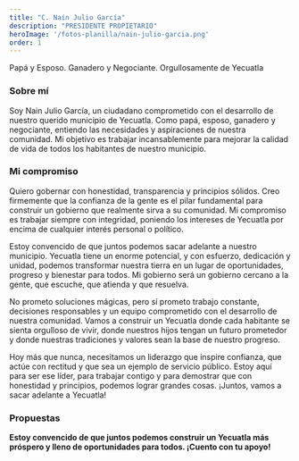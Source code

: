 ```yaml
---
title: "C. Naín Julio García"
description: "PRESIDENTE PROPIETARIO"
heroImage: '/fotos-planilla/nain-julio-garcia.png'
order: 1
---
```



Papá y Esposo.
Ganadero y Negociante.
Orgullosamente de Yecuatla

### Sobre mí

Soy Nain Julio García, un ciudadano comprometido con el desarrollo de nuestro querido municipio de Yecuatla. Como papá, esposo, ganadero y negociante, entiendo las necesidades y aspiraciones de nuestra comunidad. Mi objetivo es trabajar incansablemente para mejorar la calidad de vida de todos los habitantes de nuestro municipio.

### Mi compromiso

Quiero gobernar con honestidad, transparencia y principios sólidos. Creo firmemente que la confianza de la gente es el pilar fundamental para construir un gobierno que realmente sirva a su comunidad. Mi compromiso es trabajar siempre con integridad, poniendo los intereses de Yecuatla por encima de cualquier interés personal o político.

Estoy convencido de que juntos podemos sacar adelante a nuestro municipio. Yecuatla tiene un enorme potencial, y con esfuerzo, dedicación y unidad, podemos transformar nuestra tierra en un lugar de oportunidades, progreso y bienestar para todos. Mi gobierno será un gobierno cercano a la gente, que escuche, que atienda y que resuelva.

No prometo soluciones mágicas, pero sí prometo trabajo constante, decisiones responsables y un equipo comprometido con el desarrollo de nuestra comunidad. Vamos a construir un Yecuatla donde cada habitante se sienta orgulloso de vivir, donde nuestros hijos tengan un futuro prometedor y donde nuestras tradiciones y valores sean la base de nuestro progreso.

Hoy más que nunca, necesitamos un liderazgo que inspire confianza, que actúe con rectitud y que sea un ejemplo de servicio público. Estoy aquí para ser ese líder, para trabajar contigo y para demostrar que con honestidad y principios, podemos lograr grandes cosas. ¡Juntos, vamos a sacar adelante a Yecuatla!

### Propuestas

**Estoy convencido de que juntos podemos construir un Yecuatla más próspero y lleno de oportunidades para todos. ¡Cuento con tu apoyo!**
